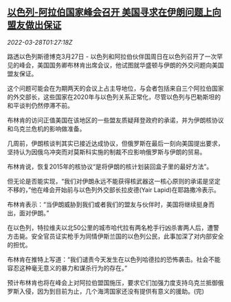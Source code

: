 <!--1648431063000-->
[以色列-阿拉伯国家峰会召开 美国寻求在伊朗问题上向盟友做出保证](https://cn.reuters.com/article/israel-iran-us-arab-nations-0328-idCNKCS2LP03V)
------

<div><i>2022-03-28T01:27:18Z</i></div><p>路透以色列斯德博克3月27日 - 以色列和阿拉伯伙伴国周日在以色列召开了一次罕见的峰会，美国国务卿布林肯出席会议，他试图就华盛顿与伊朗的外交问题向美国盟友保证。</p><p>这个问题可能会在为期两天的会议上占主导地位，与会者包括来自三个阿拉伯国家的外交部长，这些国家在2020年与以色列关系正常化，尽管以色列与巴勒斯坦的和平谈判仍然停滞不前。</p><p>布林肯的访问正值美国在该地区的一些盟友质疑拜登政府的承诺，并为伊朗核协议和乌克兰危机的影响做准备。</p><p>几周前，伊朗核谈判其实已接近达成协议，但俄罗斯在最后一刻向美国提出要求，坚持认为因俄乌冲突而对莫斯科实施的制裁不应影响俄罗斯与伊朗的贸易。</p><p>布林肯说，恢复2015年的核协议“是将伊朗的核计划装回盒子里的最好方法”。</p><p>但无论是否能实现，“我们对伊朗永远不能获得核武器这一核心原则的承诺是坚定不移的，”他在峰会开始前与以色列外交部长拉皮德(Yair Lapid)在耶路撒冷表示。</p><p>布林肯表示：“当伊朗威胁到我们或者我们的盟友与伙伴时，美国将继续挺身而出，面对伊朗。”</p><p>在以色列，特拉维夫以北50公里的城市哈代拉有两名枪手行凶杀害两人后，遭警方击毙。安全官员证实枪手为同情伊斯兰国的以色列公民，此事加深了对内部安全的担忧。</p><p>布林肯在推特上写道：“我们谴责今天发生在以色列哈德拉的恐怖袭击。社会不能容忍这种毫无意义的暴力和谋杀行为的存在。”</p><p>预计布林肯也将在峰会上对阿拉伯盟国施压，要求它们加强力度支持乌克兰抵御俄罗斯入侵，因为到目前为止，几个海湾国家还没有提供有意义的援助。(完)</p>
